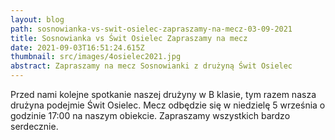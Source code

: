 ```yaml
---
layout: blog
path: sosnowianka-vs-swit-osielec-zapraszamy-na-mecz-03-09-2021
title: Sosnowianka vs Świt Osielec Zapraszamy na mecz
date: 2021-09-03T16:51:24.615Z
thumbnail: src/images/4osielec2021.jpg
abstract: Zapraszamy na mecz Sosnowianki z drużyną Świt Osielec
---
```

Przed nami kolejne spotkanie naszej drużyny w B klasie, tym razem nasza drużyna podejmie Świt Osielec. Mecz odbędzie się w niedzielę 5 września o godzinie 17:00 na naszym obiekcie. Zapraszamy wszystkich bardzo serdecznie.